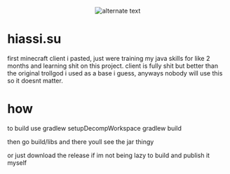  <p align="center"> 
    <img src="https://dl.uploadgram.me/61a7baf9a6fb2g?raw" alt="alternate text">
 </p>



# hiassi.su

first minecraft client i pasted, just were training my java skills for like 2 months and learning shit on this project.
client is fully shit but better than the original trollgod i used as a base i guess, anyways nobody will use this so it doesnt matter.

# how

to build use 
gradlew setupDecompWorkspace
gradlew build

then go build/libs and there youll see the jar thingy

or just download the release if im not being lazy to build and publish it myself


